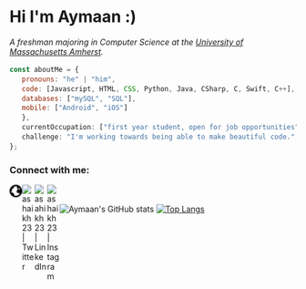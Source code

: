 <h1> Hi I'm Aymaan :)</h1>


<p><em>A freshman majoring in Computer Science at the <a href="https://umass.edu/">University of Massachusetts Amherst</a>.</em></p>


```javascript
const aboutMe = {
   pronouns: "he" | "him",
   code: [Javascript, HTML, CSS, Python, Java, CSharp, C, Swift, C++],
   databases: ["mySQL", "SQL"],
   mobile: ["Android", "iOS"]
   },
   currentOccupation: ["first year student, open for job opportunities"],
   challenge: "I'm working towards being able to make beautiful code.",
};
```
### Connect with me:
[<img align="left" alt="ashaikh23.github.io" width="22px" src="https://raw.githubusercontent.com/iconic/open-iconic/master/svg/globe.svg" />][website]
[<img align="left" alt="ashaikh23 | Twitter" width="22px" src="https://cdn.jsdelivr.net/npm/simple-icons@v3/icons/twitter.svg" />][twitter]
[<img align="left" alt="asahikh23 | LinkedIn" width="22px" src="https://cdn.jsdelivr.net/npm/simple-icons@v3/icons/linkedin.svg" />][linkedin]
[<img align="left" alt="ashaikh23 | Instagram" width="22px" src="https://cdn.jsdelivr.net/npm/simple-icons@v3/icons/instagram.svg" />][instagram]

</br></br>
![Aymaan's GitHub stats](https://github-readme-stats.vercel.app/api?username=ashaikh23&show_icons=true&theme=dark)
[![Top Langs](https://github-readme-stats.vercel.app/api/top-langs/?username=ashaikh23&layout=compact)](https://github.com/ashaikh23/github-readme-stats)

[website]: https://ashaikh23.github.io
[twitter]: https://twitter.com/aymaans23
[instagram]: https://instagram.com/aymaanshaikh23
[linkedin]: https://linkedin.com/in/aymaan-shaikh
